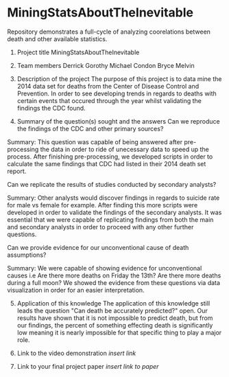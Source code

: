 # MiningStatsAboutTheInevitable
Repository demonstrates a full-cycle of analyzing coorelations between death and other available statistics.


1) Project title
MiningStatsAboutTheInevitable


2) Team members
Derrick Gorothy 
Michael Condon 
Bryce Melvin 


3) Description of the project
The purpose of this project is to data mine the 2014 data set for deaths from the Center of Disease Control and Prevention. In order to see developing trends in regards to deaths with certain events that occured through the year whilst validating the findings the CDC found. 


4) Summary of the question(s) sought and the answers
Can we reproduce the findings of the CDC and other primary sources?

  Summary: This question was capable of being answered after pre-processing the data in order to ride of unecessary data to speed up the process. After finishing pre-processing, we developed scripts in order to calculate the same findings that CDC had listed in their 2014 death set report. 

Can we replicate the results of studies conducted by secondary analysts?

  Summary: Other analysts would discover findings in regards to suicide rate for male vs female for example. After finding this more scripts were developed in order to validate the findings of the secondary analysts. It was essential that we were capable of replicating findings from both the main and secondary analysts in order to proceed with any other further questions.

Can we provide evidence for our unconventional cause of death assumptions?

  Summary: We were capable of showing evidence for unconventional causes i.e Are there more deaths on Friday the 13th? Are there more deaths during a full moon? We showed the evidence from these questions via data visualization in order for an easier interpretation. 

5) Application of this knowledge
The application of this knowledge still leads the question "Can death be accurately predicted?" open. Our results have shown that it is not impossible to predict death, but from our findings, the percent of something effecting death is significantly low meaning it is nearly impossible for that specific thing to play a major role. 


6) Link to the video demonstration
*insert link*


7) Link to your final project paper
*insert link to paper* 

